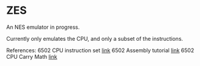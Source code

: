 # ZES
An NES emulator in progress.

Currently only emulates the CPU, and only a subset of the instructions.

References:
6502 CPU instruction set [link](https://www.nesdev.org/obelisk-6502-guide/reference.html)
6502 Assembly tutorial [link](https://skilldrick.github.io/easy6502)
6502 CPU Carry Math [link](http://www.righto.com/2012/12/the-6502-overflow-flag-explained.html)